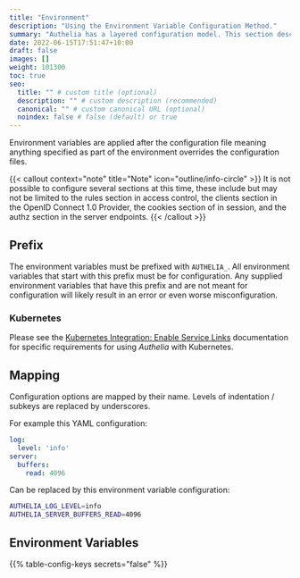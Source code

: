 ```yaml
---
title: "Environment"
description: "Using the Environment Variable Configuration Method."
summary: "Authelia has a layered configuration model. This section describes how to implement the environment configuration."
date: 2022-06-15T17:51:47+10:00
draft: false
images: []
weight: 101300
toc: true
seo:
  title: "" # custom title (optional)
  description: "" # custom description (recommended)
  canonical: "" # custom canonical URL (optional)
  noindex: false # false (default) or true
---
```


Environment variables are applied after the configuration file meaning anything specified as part of the environment
overrides the configuration files.

{{< callout context="note" title="Note" icon="outline/info-circle" >}}
It is not possible to configure several sections at this time, these include but may not be
limited to the rules section in access control, the clients section in the OpenID Connect 1.0 Provider, the cookies
section of in session, and the authz section in the server endpoints.
{{< /callout >}}

## Prefix

The environment variables must be prefixed with `AUTHELIA_`. All environment variables that start with this prefix must
be for configuration. Any supplied environment variables that have this prefix and are not meant for configuration will
likely result in an error or even worse misconfiguration.

### Kubernetes

Please see the
[Kubernetes Integration: Enable Service Links](../../integration/kubernetes/introduction.md#enable-service-links)
documentation for specific requirements for using *Authelia* with Kubernetes.

## Mapping

Configuration options are mapped by their name. Levels of indentation / subkeys are replaced by underscores.

For example this YAML configuration:

```yaml {title="configuration.yml"}
log:
  level: 'info'
server:
  buffers:
    read: 4096
```

Can be replaced by this environment variable configuration:

```bash
AUTHELIA_LOG_LEVEL=info
AUTHELIA_SERVER_BUFFERS_READ=4096
```

## Environment Variables

{{% table-config-keys secrets="false" %}}
